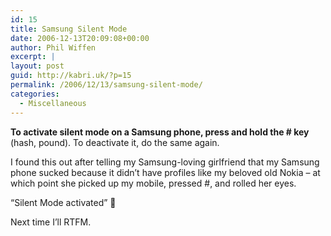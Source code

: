 ```yaml
---
id: 15
title: Samsung Silent Mode
date: 2006-12-13T20:09:08+00:00
author: Phil Wiffen
excerpt: |
layout: post
guid: http://kabri.uk/?p=15
permalink: /2006/12/13/samsung-silent-mode/
categories:
  - Miscellaneous
---
```

**To activate silent mode on a Samsung phone, press and hold the # key** (hash, pound). To deactivate it, do the same again.

I found this out after telling my Samsung-loving girlfriend that my Samsung phone sucked because it didn&#8217;t have profiles like my beloved old Nokia &#8211; at which point she picked up my mobile, pressed #, and rolled her eyes.

&#8220;Silent Mode activated&#8221; 🙂

Next time I&#8217;ll RTFM.